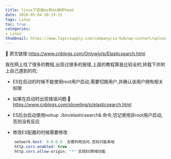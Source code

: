 ```yaml
---
title: linux下安装es和es插件head
date: 2018-05-04 10:19:15
tags: Linux
toc: true
categories:
- Linux
thumbnail: https://www.logicsupply.com/company/io-hub/wp-content/uploads/2009/01/Read-only-Linux.jpg
---
```


📌 原文链接:https://www.cnblogs.com/Onlywjy/p/Elasticsearch.html

我在网上找了很多的教程,出现过很多的报错,上面的教程算是比较全的,转载下并附上自己遇到的坑:

* ES在启动的时候不能使用root用户启动,需要切换用户,并确认该用户拥有相关权限

* 如果在启动时出现错误问题:📌https://www.cnblogs.com/sloveling/p/elasticsearch.html

* ES后台启动使用nohup ./bin/elasticsearch& 命令,切记使用非root用户启动,否则没有反应

* 修改ES配置的时候需要修改

```java
    network.host: 0.0.0.0  方便外网访问,否则只能本地
    http.cors.enabled: true  
    http.cors.allow-origin: "*" 实现ES跨域功能
```